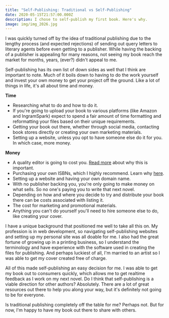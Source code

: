 ```yaml
---
title: "Self-Publishing: Traditional vs Self-Publishing"
date: 2020-05-15T21:57:00.000Z
description: I chose to self-publish my first book. Here's why.
image: img/img_2026.jpg
---
```

I was quickly turned off by the idea of traditional publishing due to the lengthy process (and expected rejections) of sending out query letters to literary agents before even getting to a publisher. While having the backing of a publisher is appealing for many reasons, not seeing my book reach the market for months, years, (ever?) didn't appeal to me.

Self-publishing has its own list of down sides as well that I think are important to note. Much of it boils down to having to do the work yourself and invest your own money to get your project off the ground. Like a lot of things in life, it's all about time and money.

**Time**

* Researching what to do and how to do it.
* If you're going to upload your book to various platforms (like Amazon and IngramSpark) expect to spend a fair amount of time formatting and reformatting your files based on their unique requirements.
* Getting your book out there, whether through social media, contacting book stores directly or creating your own marketing materials.
* Setting up a website, unless you opt to have someone else do it for you. In which case, more money.

**Money**

* A quality editor is going to cost you. [Read more](post/self-publishing-using-an-editor/) about why this is important.
* Purchasing your own ISBNs, which I highly recommend. Learn why [here](/post/self-publishing-purchasing-isbns).
* Setting up a website and having your own domain name.
* With no publisher backing you, you're only going to make money on what sells. So no one's paying you to write that next novel.
* Depending on how and where you decide to try and distribute your book there can be costs associated with listing it.
* The cost for marketing and promotional materials.
* Anything you can't do yourself you'll need to hire someone else to do, like creating your cover.

I have a unique background that positioned me well to take all this on. My profession is in web development, so navigating self-publishing websites and setting up my personal site was all doable for me. I also had the great fortune of growing up in a printing business, so I understand the terminology and have experience with the software used in creating the files for publishing. And perhaps luckiest of all, I'm married to an artist so I was able to get my cover created free of charge.

All of this made self-publishing an easy decision for me. I was able to get my book out to consumers quickly, which allows me to get realtime feedback as I work on my next novel. Do I think that self-publishing is a viable direction for other authors? Absolutely. There are a lot of great resources out there to help you along your way, but it's definitely not going to be for everyone.

Is traditional publishing completely off the table for me? Perhaps not. But for now, I'm happy to have my book out there to share with others.